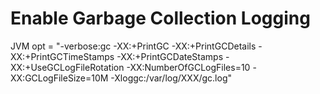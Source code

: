 # Enable Garbage Collection Logging

JVM opt = "-verbose:gc -XX:+PrintGC -XX:+PrintGCDetails -XX:+PrintGCTimeStamps -XX:+PrintGCDateStamps -XX:+UseGCLogFileRotation -XX:NumberOfGCLogFiles=10 -XX:GCLogFileSize=10M -Xloggc:/var/log/XXX/gc.log"


